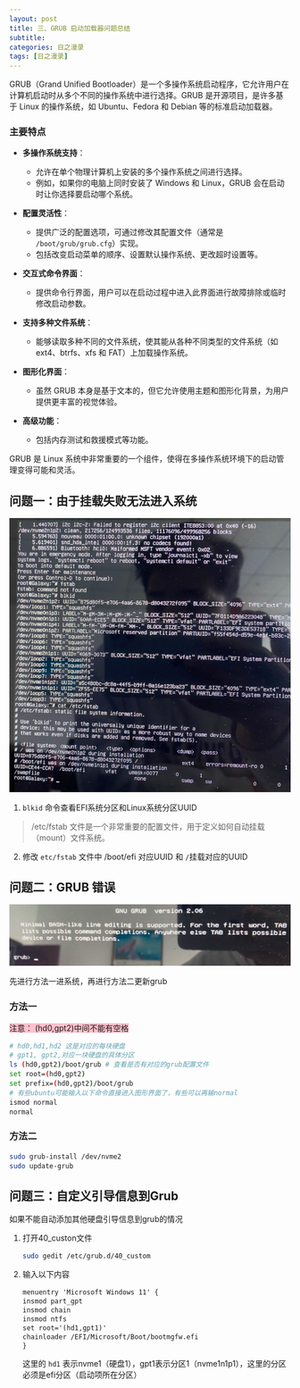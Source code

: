 ```yaml
---
layout: post
title: 三、GRUB 启动加载器问题总结
subtitle: 
categories: 日之漫录
tags: [日之漫录]
---
```


GRUB（Grand Unified Bootloader）是一个多操作系统启动程序，它允许用户在计算机启动时从多个不同的操作系统中进行选择。GRUB 是开源项目，是许多基于 Linux 的操作系统，如 Ubuntu、Fedora 和 Debian 等的标准启动加载器。

### 主要特点

- **多操作系统支持**：
  - 允许在单个物理计算机上安装的多个操作系统之间进行选择。
  - 例如，如果你的电脑上同时安装了 Windows 和 Linux，GRUB 会在启动时让你选择要启动哪个系统。

- **配置灵活性**：
  - 提供广泛的配置选项，可通过修改其配置文件（通常是 `/boot/grub/grub.cfg`）实现。
  - 包括改变启动菜单的顺序、设置默认操作系统、更改超时设置等。

- **交互式命令界面**：
  - 提供命令行界面，用户可以在启动过程中进入此界面进行故障排除或临时修改启动参数。

- **支持多种文件系统**：
  - 能够读取多种不同的文件系统，使其能从各种不同类型的文件系统（如 ext4、btrfs、xfs 和 FAT）上加载操作系统。

- **图形化界面**：
  - 虽然 GRUB 本身是基于文本的，但它允许使用主题和图形化背景，为用户提供更丰富的视觉体验。

- **高级功能**：
  - 包括内存测试和救援模式等功能。

GRUB 是 Linux 系统中非常重要的一个组件，使得在多操作系统环境下的启动管理变得可能和灵活。

## 问题一：由于挂载失败无法进入系统

![Alt text](/assets/post/daily/20231010/image/Screenshot%20from%202023-11-10%2016-02-43.png)

1. `blkid` 命令查看EFI系统分区和Linux系统分区UUID

> /etc/fstab 文件是一个非常重要的配置文件，用于定义如何自动挂载（mount）文件系统。

2. 修改 `etc/fstab` 文件中 /boot/efi 对应UUID 和 `/`挂载对应的UUID

## 问题二：GRUB 错误

![Alt text](</assets/post/daily/20231010/image/Screenshot from 2023-11-10 16-12-33.png>)

先进行方法一进系统，再进行方法二更新grub

### 方法一

<span style="background-color:pink">注意： (hd0,gpt2)中间不能有空格

```sh
# hd0,hd1,hd2 这是对应的每块硬盘
# gpt1, gpt2,对应一块硬盘的具体分区
ls (hd0,gpt2)/boot/grub # 查看是否有对应的grub配置文件
set root=(hd0,gpt2)
set prefix=(hd0,gpt2)/boot/grub
# 有些ubuntu可能输入以下命令直接进入图形界面了，有些可以再输normal
ismod normal
normal
```

### 方法二

```sh
sudo grub-install /dev/nvme2
sudo update-grub
```

## 问题三：自定义引导信息到Grub
如果不能自动添加其他硬盘引导信息到grub的情况

1. 打开40_custon文件
    ```sh
    sudo gedit /etc/grub.d/40_custom
    ```
2. 输入以下内容

    ```
    menuentry 'Microsoft Windows 11' {
    insmod part_gpt
    insmod chain
    insmod ntfs
    set root='(hd1,gpt1)'
    chainloader /EFI/Microsoft/Boot/bootmgfw.efi
    }
    ```
   这里的 `hd1` 表示nvme1（硬盘1），gpt1表示分区1（nvme1n1p1），这里的分区必须是efi分区（启动项所在分区）